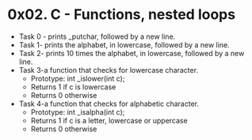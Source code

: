 # 0x02. C - Functions, nested loops

- Task 0 - prints _putchar, followed by a new line.
- Task 1- prints the alphabet, in lowercase, followed by a new line.
- Task 2- prints 10 times the alphabet, in lowercase, followed by a new line.
- Task 3-a function that checks for lowercase character.
	* Prototype: int _islower(int c);
	* Returns 1 if c is lowercase
	* Returns 0 otherwise
- Task 4-a function that checks for alphabetic character.
	* Prototype: int _isalpha(int c);
	* Returns 1 if c is a letter, lowercase or uppercase
	* Returns 0 otherwise
